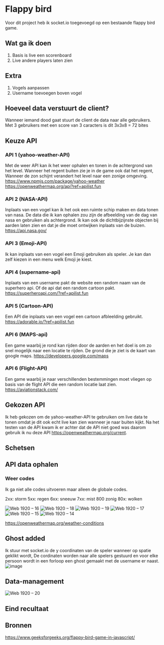 # Flappy bird
Voor dit project heb ik socket.io toegevoegd op een bestaande flappy bird game.

## Wat ga ik doen
1. Basis is live een scorenboard
2. Live andere players laten zien

## Extra
1. Vogels aanpassen
2. Username toevoegen boven vogel

## Hoeveel data verstuurt de client?
Wanneer iemand dood gaat stuurt de client de data naar alle gebruikers. Met 3 gebruikers met een score van 3 caracters is dit 3x3x8 = 72 bites

## Keuze API

### API 1 (yahoo-weather-API)
Met de weer API kan ik het weer ophalen en tonen in de achtergrond van het level. Wanneer het regent buiten zie je in de game ook dat het regent, Wanneer de zon schijnt verandert het level naar een zonige omgeving.
https://www.npmjs.com/package/yahoo-weather
https://openweathermap.org/api?ref=apilist.fun

### API 2 (NASA-API)
Inplaats van een vogel kan ik het ook een ruimte schip maken en data tonen van nasa. De data die ik kan ophalen zou zijn de afbeelding van de dag van nasa en gebruiken als achtergrond. Ik kan ook de dichtbijzijnste objecten bij aarden laten zien en dat je die moet ontwijken inplaats van de buizen.
https://api.nasa.gov/

### API 3 (Emoji-API)
Ik kan inplaats van een vogel een Emoji gebruiken als speler. Je kan dan zelf kiezen in een menu welk Emoji je kiest.

### API 4 (supername-api)
Inplaats van een username pakt de website een random naam van de superhero api. Of de api dat een random cartoon pakt.
https://superheroapi.com/?ref=apilist.fun

### API 5 (Cartoon-API)
Een API die inplaats van een vogel een cartoon afbleelding gebruikt.
https://adorable.io/?ref=apilist.fun

### API 6 (MAPS-api)
Een game waarbij je rond kan rijden door de aarden en het doel is om  zo snel mogelijk naar een locatie te rijden. De grond die je ziet is de kaart van google maps.
https://developers.google.com/maps

### API 6 (Flight-API)
Een game waarbij je naar verschillenden bestemmingen moet vliegen op basis van de flight API die een random locatie laat zien.
https://aviationstack.com/

## Gekozen API
Ik heb gekozen om de yahoo-weather-API te gebruiken om live data te tonen omdat je dit ook echt live kan zien wanneer je naar buiten kijkt. Na het testen van de API kwam ik er achter dat de API niet goed was daarom gebruik ik nu deze API https://openweathermap.org/current.

## Schetsen

## API data ophalen

### Weer codes

Ik ga niet alle codes uitvoeren maar alleen de globale codes.

2xx: storm
5xx: regen
6xx: sneeuw
7xx: mist
800 zonig
80x: wolken

![Web 1920 – 16](https://user-images.githubusercontent.com/29665951/165083176-b82296b3-39e6-4ec4-aa90-3c1f5e3cc467.png)
![Web 1920 – 18](https://user-images.githubusercontent.com/29665951/165083183-cb0dcaa6-759e-4ef0-adaa-adf2a3c4d988.png)
![Web 1920 – 19](https://user-images.githubusercontent.com/29665951/165083184-f808d88e-94ae-4e3f-9cc7-647050a36552.png)
![Web 1920 – 17](https://user-images.githubusercontent.com/29665951/165083186-2db204de-38ad-4fed-b7cb-d0b1ebaff786.png)
![Web 1920 – 15](https://user-images.githubusercontent.com/29665951/165083189-c29a0394-8a2d-4837-b154-a2d5e9ab8d2a.png)
![Web 1920 – 14](https://user-images.githubusercontent.com/29665951/165083190-582ae5db-8c39-4a97-8acf-f52ea4450781.png)


https://openweathermap.org/weather-conditions

## Ghost added
Ik stuur met socket.io de y coordinaten van de speler wanneer op spatie geklikt wordt, De cordinaten worden naar alle spelers gestuurd en voor elke persoon wordt in een forloop een ghost gemaakt met de username er naast. 
![image](https://user-images.githubusercontent.com/29665951/167418829-cae3c4b8-6fbf-49d5-b678-8e355e5b33d4.png)


## Data-management

![Web 1920 – 20](https://user-images.githubusercontent.com/29665951/167418488-31ac46fa-8e0f-4036-85bb-e330a08b1ed0.png)

## Eind recultaat


## Bronnen
https://www.geeksforgeeks.org/flappy-bird-game-in-javascript/
